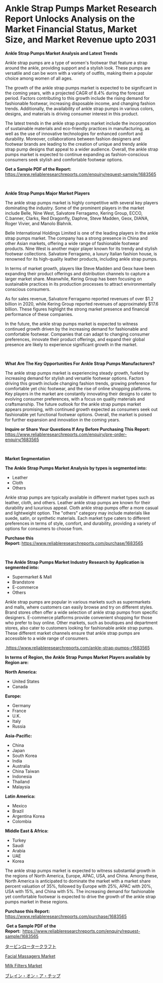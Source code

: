 <p><h1>Ankle Strap Pumps Market Research Report Unlocks Analysis on the Market Financial Status, Market Size, and Market Revenue upto 2031</h1></p><p><strong>Ankle Strap Pumps Market Analysis and Latest Trends</strong></p>
<p><p>Ankle strap pumps are a type of women's footwear that feature a strap around the ankle, providing support and a stylish look. These pumps are versatile and can be worn with a variety of outfits, making them a popular choice among women of all ages.</p><p>The growth of the ankle strap pumps market is expected to be significant in the coming years, with a projected CAGR of 8.4% during the forecast period. Factors contributing to this growth include the rising demand for fashionable footwear, increasing disposable income, and changing fashion trends. Additionally, the availability of ankle strap pumps in various colors, designs, and materials is driving consumer interest in this product.</p><p>The latest trends in the ankle strap pumps market include the incorporation of sustainable materials and eco-friendly practices in manufacturing, as well as the use of innovative technologies for enhanced comfort and durability. Moreover, collaborations between fashion designers and footwear brands are leading to the creation of unique and trendy ankle strap pump designs that appeal to a wider audience. Overall, the ankle strap pumps market is expected to continue expanding as fashion-conscious consumers seek stylish and comfortable footwear options.</p></p>
<p><strong>Get a Sample PDF of the Report:&nbsp;</strong> <a href="https://www.reliableresearchreports.com/enquiry/request-sample/1683565">https://www.reliableresearchreports.com/enquiry/request-sample/1683565</a></p>
<p>&nbsp;</p>
<p><strong>Ankle Strap Pumps Major Market Players</strong></p>
<p><p>The ankle strap pumps market is highly competitive with several key players dominating the industry. Some of the prominent players in the market include Belle, Nine West, Salvatore Ferragamo, Kering Group, ECCO, C.banner, Clarks, Red Dragonfly, Daphne, Steve Madden, Geox, DIANA, Roger Vivier, and Manolo Blahnik.</p><p>Belle International Holdings Limited is one of the leading players in the ankle strap pumps market. The company has a strong presence in China and other Asian markets, offering a wide range of fashionable footwear products. Nine West is another major player known for its trendy and stylish footwear collections. Salvatore Ferragamo, a luxury Italian fashion house, is renowned for its high-quality leather products, including ankle strap pumps.</p><p>In terms of market growth, players like Steve Madden and Geox have been expanding their product offerings and distribution channels to capture a larger market share. Meanwhile, Kering Group has been focusing on sustainable practices in its production processes to attract environmentally conscious consumers.</p><p>As for sales revenue, Salvatore Ferragamo reported revenues of over $1.2 billion in 2020, while Kering Group reported revenues of approximately $17.6 billion. These figures highlight the strong market presence and financial performance of these companies.</p><p>In the future, the ankle strap pumps market is expected to witness continued growth driven by the increasing demand for fashionable and comfortable footwear. Companies that can adapt to changing consumer preferences, innovate their product offerings, and expand their global presence are likely to experience significant growth in the market.</p></p>
<p>&nbsp;</p>
<p><strong>What Are The Key Opportunities For Ankle Strap Pumps Manufacturers?</strong></p>
<p><p>The ankle strap pumps market is experiencing steady growth, fueled by increasing demand for stylish and versatile footwear options. Factors driving this growth include changing fashion trends, growing preference for comfortable yet chic footwear, and the rise of online shopping platforms. Key players in the market are constantly innovating their designs to cater to evolving consumer preferences, with a focus on quality materials and craftsmanship. The future outlook for the ankle strap pumps market appears promising, with continued growth expected as consumers seek out fashionable yet functional footwear options. Overall, the market is poised for further expansion and innovation in the coming years.</p></p>
<p><strong>Inquire or Share Your Questions If Any Before Purchasing This Report:</strong> <a href="https://www.reliableresearchreports.com/enquiry/pre-order-enquiry/1683565">https://www.reliableresearchreports.com/enquiry/pre-order-enquiry/1683565</a></p>
<p>&nbsp;</p>
<p><strong>Market Segmentation</strong></p>
<p><strong>The Ankle Strap Pumps Market Analysis by types is segmented into:</strong></p>
<p><ul><li>Leather</li><li>Cloth</li><li>Others</li></ul></p>
<p><p>Ankle strap pumps are typically available in different market types such as leather, cloth, and others. Leather ankle strap pumps are known for their durability and luxurious appeal. Cloth ankle strap pumps offer a more casual and lightweight option. The "others" category may include materials like suede, satin, or synthetic materials. Each market type caters to different preferences in terms of style, comfort, and durability, providing a variety of options for consumers to choose from.</p></p>
<p><strong>Purchase this Report:&nbsp;</strong><a href="https://www.reliableresearchreports.com/purchase/1683565">https://www.reliableresearchreports.com/purchase/1683565</a></p>
<p>&nbsp;</p>
<p><strong>The Ankle Strap Pumps Market Industry Research by Application is segmented into:</strong></p>
<p><ul><li>Supermarket & Mall</li><li>Brandstore</li><li>E-commerce</li><li>Others</li></ul></p>
<p><p>Ankle strap pumps are popular in various markets such as supermarkets and malls, where customers can easily browse and try on different styles. Brand stores often offer a wide selection of ankle strap pumps from specific designers. E-commerce platforms provide convenient shopping for those who prefer to buy online. Other markets, such as boutiques and department stores, also cater to customers looking for fashionable ankle strap pumps. These different market channels ensure that ankle strap pumps are accessible to a wide range of consumers.</p></p>
<p><a href="https://www.reliableresearchreports.com/ankle-strap-pumps-r1683565">&nbsp;https://www.reliableresearchreports.com/ankle-strap-pumps-r1683565</a></p>
<p><strong>In terms of Region, the Ankle Strap Pumps Market Players available by Region are:</strong></p>
<p>
    <p> <strong> North America: </strong>
        <ul>
            <li>United States</li>
            <li>Canada</li>
        </ul>
        </p> 
    <p> <strong> Europe: </strong>
        <ul>
            <li>Germany</li>
            <li>France</li>
            <li>U.K.</li>
            <li>Italy</li>
            <li>Russia</li>
        </ul>
        </p> 
    <p> <strong> Asia-Pacific: </strong>
        <ul>
            <li>China</li>
            <li>Japan</li>
            <li>South Korea</li>
            <li>India</li>
            <li>Australia</li>
            <li>China Taiwan</li>
            <li>Indonesia</li>
            <li>Thailand</li>
            <li>Malaysia</li>
        </ul>
        </p> 
    <p> <strong> Latin America: </strong>
        <ul>
            <li>Mexico</li>
            <li>Brazil</li>
            <li>Argentina Korea</li>
            <li>Colombia</li>
        </ul>
        </p> 
    <p> <strong> Middle East & Africa: </strong>
        <ul>
            <li>Turkey</li>
            <li>Saudi</li>
            <li>Arabia</li>
            <li>UAE</li>
            <li>Korea</li>
        </ul>
    </p>
    </p>
<p><p>The ankle strap pumps market is expected to witness substantial growth in the regions of North America, Europe, APAC, USA, and China. Among these, North America is anticipated to dominate the market with a market share percent valuation of 35%, followed by Europe with 25%, APAC with 20%, USA with 15%, and China with 5%. The increasing demand for fashionable yet comfortable footwear is expected to drive the growth of the ankle strap pumps market in these regions.</p></p>
<p><strong>Purchase this Report: </strong><a href="https://www.reliableresearchreports.com/purchase/1683565">https://www.reliableresearchreports.com/purchase/1683565</a></p>
<p>&nbsp;<strong>Get a Sample PDF of the Report:&nbsp;&nbsp;</strong><a href="https://www.reliableresearchreports.com/enquiry/request-sample/1683565">https://www.reliableresearchreports.com/enquiry/request-sample/1683565</a></p>
<p><strong></strong></p>
<p><p><a href="https://medium.com/@kelscdowell78456/%E3%82%B0%E3%83%AD%E3%83%BC%E3%83%90%E3%83%AB%E3%82%BF%E3%83%BC%E3%83%93%E3%83%B3%E3%83%AD%E3%83%BC%E3%82%BF%E3%83%BC%E8%88%AA%E7%A9%BA%E6%A9%9F%E5%B8%82%E5%A0%B4%E3%81%AE%E7%AF%84%E5%9B%B2%E3%81%8A%E3%82%88%E3%81%B32024%E5%B9%B4%E3%81%8B%E3%82%892031%E5%B9%B4%E3%81%BE%E3%81%A7%E3%81%AE%E6%9C%9F%E9%96%93%E3%81%AB%E4%BA%88%E6%B8%AC%E3%81%95%E3%82%8C%E3%82%8B%E6%80%A5%E9%80%9F%E3%81%AA%E6%88%90%E9%95%B7%E7%8E%87-%E3%81%AE%E8%A9%B3%E7%B4%B0%E3%81%AA%E5%88%86%E6%9E%90-7cfacdcf0c30">タービンロータークラフト</a></p><p><a href="https://github.com/josesg55/Market-Research-Report-List-3/blob/main/facial-massagers-market.md">Facial Massagers Market</a></p><p><a href="https://issuu.com/reportprime-2/docs/milk-filters-market-size-2030.pptx">Milk Filters Market</a></p><p><a href="https://github.com/DayanaRunolfsdottir/Market-Research-Report-List-1/blob/main/5643523141349.md">ブレイン・オン・ア・チップ</a></p></p>